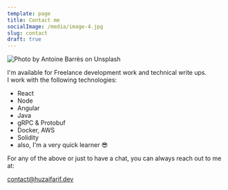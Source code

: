 ```yaml
---
template: page
title: Contact me
socialImage: /media/image-4.jpg
slug: contact
draft: true
---
```

![Photo by Antoine Barrès on Unsplash](/media/antoine-barres-jay5bqvyf5a-unsplash.jpg "Keep in touch! 😊")

I'm available for Freelance development work and technical write ups.\
I work with the following technologies:

* React
* Node
* Angular
* Java
* gRPC & Protobuf
* Docker, AWS
* Solidity
* also, I'm a very quick learner 😎



For any of the above or just to have a chat, you can always reach out to me at:[](mailto:contact@huzaifarif.dev)

[contact@huzaifarif.dev](mailto:contact@huzaifarif.dev)